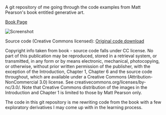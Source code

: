 A git repository of me going through the code examples from Matt Pearson's book entitled generative art.


[Book Page](http://zenbullets.com/book.php)


![Screenshot](http://zenbullets.com/blog/wp-content/uploads/2010/11/cover_500_new.png)


Source code (Creative Commons licensed): [Original code download](http://www.manning.com/pearson/GenArt_source_code.zip)

Copyright info taken from book - source code falls under CC license.
No part of this publication may be reproduced, stored in a retrieval system, or transmitted, in any form or by means electronic, mechanical, photocopying, or otherwise, without prior written permission of the publisher, with the exception of the Introduction, Chapter 1, Chapter 6 and the source code throughout, which are available under a Creative Commons (Attribution-NonCommercial 3.0) license. See creativecommons.org/licenses/by-nc/3.0/. Note that Creative Commons distribution of the images in the Introduction and Chapter 1 is limited to those by Matt Pearson only.

The code in this git repository is me rewriting code from the book with a few exploratory derivatives I may come up with in the learning process.